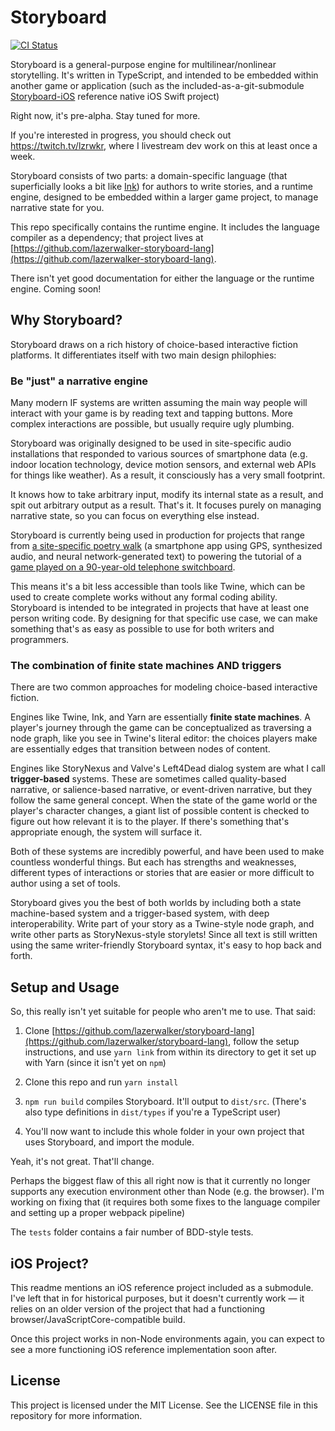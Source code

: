# Storyboard

[![CI Status](http://img.shields.io/travis/lazerwalker/storyboard.svg?style=flat)](https://travis-ci.org/lazerwalker/storyboard)

Storyboard is a general-purpose engine for multilinear/nonlinear storytelling. It's written in TypeScript, and intended to be embedded within another game or application (such as the included-as-a-git-submodule [Storyboard-iOS](https://github.com/lazerwalker/storyboard-iOS.git) reference native iOS Swift project)

Right now, it's pre-alpha. Stay tuned for more.

If you're interested in progress, you should check out https://twitch.tv/lzrwkr, where I livestream dev work on this at least once a week.

Storyboard consists of two parts: a domain-specific language (that superficially looks a bit like [Ink](https://github.com/inkle/ink)) for authors to write stories, and a runtime engine, designed to be embedded within a larger game project, to manage narrative state for you.

This repo specifically contains the runtime engine. It includes the language compiler as a dependency; that project lives at [https://github.com/lazerwalker-storyboard-lang](https://github.com/lazerwalker-storyboard-lang).

There isn't yet good documentation for either the language or the runtime engine. Coming soon!

## Why Storyboard?

Storyboard draws on a rich history of choice-based interactive fiction platforms. It differentiates itself with two main design philophies:

### Be "just" a narrative engine

Many modern IF systems are written assuming the main way people will interact with your game is by reading text and tapping buttons. More complex interactions are possible, but usually require ugly plumbing.

Storyboard was originally designed to be used in site-specific audio installations that responded to various sources of smartphone data (e.g. indoor location technology, device motion sensors, and external web APIs for things like weather). As a result, it consciously has a very small footprint. 

It knows how to take arbitrary input, modify its internal state as a result, and spit out arbitrary output as a result. That's it. It focuses purely on managing narrative state, so you can focus on everything else instead.

Storyboard is currently being used in production for projects that range from [a site-specific poetry walk](https://lazerwalker.com/flaneur) (a smartphone app using GPS, synthesized audio, and neural network-generated text) to powering the tutorial of a [game played on a 90-year-old telephone switchboard](https://lazerwalker.com/hellooperator). 

This means it's a bit less accessible than tools like Twine, which can be used to create complete works without any formal coding ability. Storyboard is intended to be integrated in projects that have at least one person writing code. By designing for that specific use case, we can make something that's as easy as possible to use for both writers and programmers.

### The combination of finite state machines AND triggers

There are two common approaches for modeling choice-based interactive fiction.

Engines like Twine, Ink, and Yarn are essentially **finite state machines**. A player's journey through the game can be conceptualized as traversing a node graph, like you see in Twine's literal editor: the choices players make are essentially edges that transition between nodes of content.

Engines like StoryNexus and Valve's Left4Dead dialog system are what I call **trigger-based** systems. These are sometimes called quality-based narrative, or salience-based narrative, or event-driven narrative, but they follow the same general concept. When the state of the game world or the player's character changes, a giant list of possible content is checked to figure out how relevant it is to the player. If there's something that's appropriate enough, the system will surface it.

Both of these systems are incredibly powerful, and have been used to make countless wonderful things. But each has strengths and weaknesses, different types of interactions or stories that are easier or more difficult to author using a set of tools.

Storyboard gives you the best of both worlds by including both a state machine-based system and a trigger-based system, with deep interoperability. Write part of your story as a Twine-style node graph, and write other parts as StoryNexus-style storylets! Since all text is still written using the same writer-friendly Storyboard syntax, it's easy to hop back and forth.


## Setup and Usage

So, this really isn't yet suitable for people who aren't me to use. That said:

1. Clone [https://github.com/lazerwalker/storyboard-lang](https://github.com/lazerwalker/storyboard-lang), follow the setup instructions, and use `yarn link` from within its directory to get it set up with Yarn (since it isn't yet on `npm`)

2. Clone this repo and run `yarn install`
3. `npm run build` compiles Storyboard. It'll output to `dist/src`. (There's also type definitions in `dist/types` if you're a TypeScript user)
4. You'll now want to include this whole folder in your own project that uses Storyboard, and import the module. 

Yeah, it's not great. That'll change.

Perhaps the biggest flaw of this all right now is that it currently no longer supports any execution environment other than Node (e.g. the browser). I'm working on fixing that (it requires both some fixes to the language compiler and setting up a proper webpack pipeline)

The `tests` folder contains a fair number of BDD-style tests.

## iOS Project?

This readme mentions an iOS reference project included as a submodule. I've left that in for historical purposes, but it doesn't currently work — it relies on an older version of the project that had a functioning browser/JavaScriptCore-compatible build. 

Once this project works in non-Node environments again, you can expect to see a more functioning iOS reference implementation soon after.

## License

This project is licensed under the MIT License. See the LICENSE file in this repository for more information.